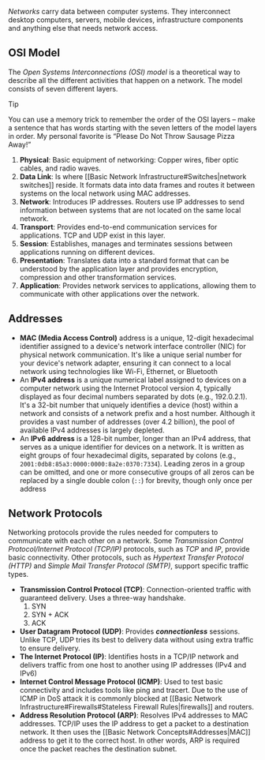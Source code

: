 *Networks* carry data between computer systems. They interconnect desktop computers, servers, mobile devices, infrastructure components and anything else that needs network access.

## OSI Model
The *Open Systems Interconnections (OSI) model* is a theoretical way to describe all the different activities that happen on a network. The model consists of seven different layers.

> [!TIP]
> You can use a memory trick to remember the order of the OSI layers – make a sentence that has words starting with the seven letters of the model layers in order. My personal favorite is “Please Do Not Throw Sausage Pizza Away!”

1. **Physical**: Basic equipment of networking: Copper wires, fiber optic cables, and radio waves.
2. **Data Link**: Is where [[Basic Network Infrastructure#Switches|network switches]] reside. It formats data into data frames and routes it between systems on the local network using MAC addresses.
3. **Network**: Introduces IP addresses. Routers use IP addresses to send information between systems that are not located on the same local network. 
4. **Transport**: Provides end-to-end communication services for applications. TCP and UDP exist in this layer.
5. **Session**: Establishes, manages and terminates sessions between applications running on different devices.
6. **Presentation**: Translates data into a standard format that can be understood by the application layer and provides encryption, compression and other transformation services.
7. **Application**: Provides network services to applications, allowing them to communicate with other applications over the network. 

## Addresses
* **MAC (Media Access Control)** address is a unique, 12-digit hexadecimal identifier assigned to a device's network interface controller (NIC) for physical network communication. It's like a unique serial number for your device's network adapter, ensuring it can connect to a local network using technologies like Wi-Fi, Ethernet, or Bluetooth
* An **IPv4 address** is a unique numerical label assigned to devices on a computer network using the Internet Protocol version 4, typically displayed as four decimal numbers separated by dots (e.g., 192.0.2.1). It's a 32-bit number that uniquely identifies a device (host) within a network and consists of a network prefix and a host number. Although it provides a vast number of addresses (over 4.2 billion), the pool of available IPv4 addresses is largely depleted.
* An **IPv6 address** is a 128-bit number, longer than an IPv4 address, that serves as a unique identifier for devices on a network. It is written as eight groups of four hexadecimal digits, separated by colons (e.g., `2001:0db8:85a3:0000:0000:8a2e:0370:7334`). Leading zeros in a group can be omitted, and one or more consecutive groups of all zeros can be replaced by a single double colon (`::`) for brevity, though only once per address

## Network Protocols
Networking protocols provide the rules needed for computers to communicate with each other on a network. Some *Transmission Control Protocol/Internet Protocol (TCP/IP)* protocols, such as *TCP* and *IP*, provide basic connectivity. Other protocols, such as *Hypertext Transfer Protocol (HTTP)* and *Simple Mail Transfer Protocol (SMTP)*, support specific traffic types.

* **Transmission Control Protocol (TCP)**: Connection-oriented traffic with guaranteed delivery. Uses a three-way handshake. 
	1. SYN
	2. SYN + ACK
	3. ACK
* **User Datagram Protocol (UDP)**: Provides ***connectionless*** sessions. Unlike TCP, UDP tries its best to delivery data without using extra traffic to ensure delivery.  
* **The Internet Protocol (IP)**: Identifies hosts in a TCP/IP network and delivers traffic from one host to another using IP addresses (IPv4 and IPv6)
* **Internet Control Message Protocol (ICMP)**: Used to test basic connectivity and includes tools like ping and tracert. Due to the use of ICMP in DoS attack it is commonly blocked at [[Basic Network Infrastructure#Firewalls#Stateless Firewall Rules|firewalls]] and routers.  
* **Address Resolution Protocol (ARP)**: Resolves IPv4 addresses to MAC addresses. TCP/IP uses the IP address to get a packet to a destination network. It then uses the [[Basic Network Concepts#Addresses|MAC]] address to get it to the correct host. In other words, ARP is required once the packet reaches the destination subnet.
